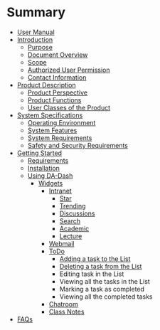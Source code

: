 # Summary

* [User Manual](README.md)
* [Introduction](part1/readme.md)
   * [Purpose](part1/purpose.md)
   * [Document Overview](part1/docover.md)
   * [Scope](part1/scope.md)
   * [Authorized User Permission](part1/authorized_user_permission.md)
   * [Contact Information](part1/contact_information.md)
* [Product Description](part2/product_descripiton.md)
   * [Product Perspective](part2/product_perspective.md)
   * [Product Functions](part2/productfunctions.md)
   * [User Classes of the Product](part2/user_classes_of_the_da-dash.md)
* [System Specifications](part3/systemspecificationsmdmd.md)
   * [Operating Environment](operating_environment.md)
   * [System Features](part3/systemfeatures.md)
   * [System Requirements](part3/system_requirements.md)
   * [Safety and Security Requirements](part3/safety_and_security_requirements.md)
* [Getting Started](part4/getting_started.md)
   * [Requirements](part4/requirements.md)
   * [Installation](part4/installation.md)
   * [Using DA-Dash](part4/using_da-dash.md)
       * [Widgets](part4/widgets.md)
           * [Intranet](part4/intranet.md)
               * [Star](intranet/star.md)
               * [Trending](intranet/trending.md)
               * [Discussions](intranet/discussions.md)
               * [Search](intranet/search.md)
               * [Academic](intranet/academic.md)
               * [Lecture](intranet/lecture.md)
           * [Webmail](part4/webmail.md)
           * [ToDo](part4/todo.md)
               * [Adding a task to the List](Todo/adding_a_task_to_the_list.md)
               * [Deleting a task from the List](Todo/deleting_a_task_from_the_list.md)
               * Editing task in the List
               * Viewing all the tasks in the List
               * Marking a task as completed
               * Viewing all the completed tasks
           * [Chatroom](part4/chatroom.md)
           * [Class Notes](part4/class_notes.md)
* [FAQs](part5/faqs.md)

